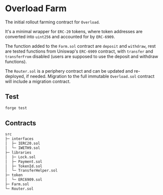 # Overload Farm

The initial rollout farming contract for `Overload`.

It's a minimal wrapper for `ERC-20` tokens, where token addresses are converted into `uint256` and accounted for by `ERC-6909`.

The function added to the `Farm.sol` contract are `deposit` and `withdraw`, rest are tested functions from Uniswap's `ERC-6909` contract, with `transfer` and `transferFrom` disabled (users are supposed to use the deposit and withdraw functions).

The `Router.sol` is a periphery contract and can be updated and re-deployed, if needed. Migration to the full immutable `Overload.sol` contract will include a migration contract.

## Test

```sh
forge test
```

## Contracts

```ml
src
├─ interfaces
│  ├─ IERC20.sol
│  └─ IWETH9.sol
├─ libraries
│  ├─ Lock.sol
│  ├─ Payment.sol
│  ├─ TokenId.sol
│  └─ TransferHelper.sol
├─ token
│  └─ ERC6909.sol
├─ Farm.sol
└─ Router.sol
```
